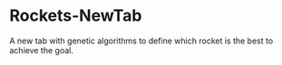 # Rockets-NewTab
 A new tab with genetic algorithms to define which rocket is the best to achieve the goal.
